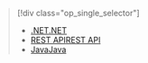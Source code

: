 > [!div class="op_single_selector"]
> * [<span data-ttu-id="41085-101">.NET</span><span class="sxs-lookup"><span data-stu-id="41085-101">.NET</span></span>](../articles/media-services/media-services-dotnet-configure-asset-delivery-policy.md)
> * [<span data-ttu-id="41085-102">REST API</span><span class="sxs-lookup"><span data-stu-id="41085-102">REST API</span></span>](../articles/media-services/media-services-rest-configure-asset-delivery-policy.md)
> * [<span data-ttu-id="41085-103">Java</span><span class="sxs-lookup"><span data-stu-id="41085-103">Java</span></span>](https://github.com/southworkscom/azure-sdk-for-media-services-java-samples)
> 
> 

